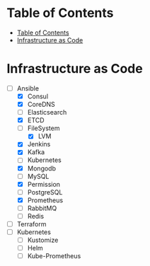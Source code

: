 # Table of Contents
- [Table of Contents](#table-of-contents)
- [Infrastructure as Code](#infrastructure-as-code)

# Infrastructure as Code
- [ ] Ansible
  - [X] Consul
  - [X] CoreDNS
  - [ ] Elasticsearch
  - [X] ETCD
  - [ ] FileSystem
    - [X] LVM
  - [X] Jenkins
  - [X] Kafka
  - [ ] Kubernetes
  - [X] Mongodb
  - [ ] MySQL
  - [X] Permission
  - [ ] PostgreSQL
  - [x] Prometheus
  - [ ] RabbitMQ
  - [ ] Redis
- [ ] Terraform
- [ ] Kubernetes
  - [ ] Kustomize
  - [ ] Helm
  - [ ] Kube-Prometheus
